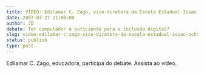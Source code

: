 ```yaml
---
title: VÍDEO: Edilamar C. Zago, vice-diretora da Escola Estadual Issac Schraiber
date: 2007-03-27 21:00:00
author: JD
debate: Ter computador é suficiente para a inclusão digital? 
slug: video-edilamar-c-zago-vice-diretora-da-escola-estadual-issac-schraiber
status: publish 
type: post
---
```


Edilamar C. Zago, educadora, participa do debate. Assista ao vídeo.  


